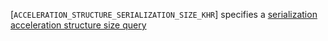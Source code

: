 [`ACCELERATION_STRUCTURE_SERIALIZATION_SIZE_KHR`]
specifies a [serialization acceleration
structure size query](https://www.khronos.org/registry/vulkan/specs/1.3-extensions/html/vkspec.html#acceleration-structure-copying)